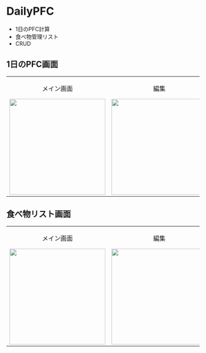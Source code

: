# DailyPFC

* 1日のPFC計算
* 食べ物管理リスト
* CRUD

## 1日のPFC画面

<div align="center">
  <table>
    <tr>
      <td align="center">
        <div>
          <p>メイン画面</p>
          <img src="https://github.com/user-attachments/assets/b4236040-b854-4a44-ac3e-6e00dc3ecc00" width="250">
        </div>
      </td>
      <td align="center">
        <div>
          <p>編集</p>
          <img src="https://github.com/user-attachments/assets/455bb410-61d2-4599-a5df-207bbbd004b7" width="250">
        </div>
      </td>
      <td align="center">
        <div>
          <p>削除</p>
          <img src="https://github.com/user-attachments/assets/fb3fa664-7d8a-43fe-8700-7fa65c3c9b3e" width="250">
        </div>
      </td>
    </tr>
  </table>
</div>

## 食べ物リスト画面

<div align="center">
  <table>
    <tr>
      <td align="center">
        <div>
          <p>メイン画面</p>
          <img src="https://github.com/user-attachments/assets/3373ecd3-8107-42f0-b7f1-e171c89b2984" width="250">
        </div>
      </td>
      <td align="center">
        <div>
          <p>編集</p>
          <img src="https://github.com/user-attachments/assets/5567ed79-4bbb-4986-bcb4-a45514886c5a" width="250">
        </div>
      </td>
      <td align="center">
        <div>
          <p>削除</p>
          <img src="https://github.com/user-attachments/assets/4743c88d-c01f-4787-ab56-3c7999629082" width="250">
        </div>
      </td>
    </tr>
  </table>
</div>
